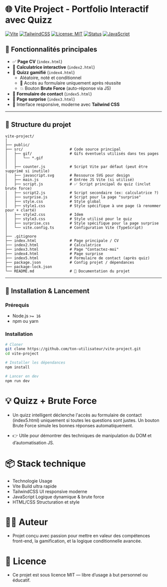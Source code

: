 # 🌐 Vite Project - Portfolio Interactif avec Quizz

[![Vite](https://img.shields.io/badge/Vite-4.x-blueviolet?logo=vite)](https://vitejs.dev/)
[![TailwindCSS](https://img.shields.io/badge/TailwindCSS-3.x-38BDF8?logo=tailwindcss&logoColor=white)](https://tailwindcss.com/)
[![License: MIT](https://img.shields.io/badge/License-MIT-yellow.svg)](https://opensource.org/licenses/MIT)
[![Status](https://img.shields.io/badge/status-active-success)]()
[![JavaScript](https://img.shields.io/badge/JavaScript-ES6%2B-F7DF1E?logo=javascript&logoColor=black)](https://developer.mozilla.org/en-US/docs/Web/JavaScript)

## 🧠 Fonctionnalités principales

- ✅ **Page CV** (`index.html`)
- 🧮 **Calculatrice interactive** (`index2.html`)
- 🧩 **Quizz gamifié** (`index4.html`)
  - Aléatoire, noté et conditionnel
  - 🔐 Accès au formulaire uniquement après réussite
  - 💥 Bouton **Brute Force** (auto-réponse via JS)
- 💬 **Formulaire de contact** (`index5.html`)
- 🎉 **Page surprise** (`index3.html`)
- 💅 Interface responsive, moderne avec **Tailwind CSS**

---

## 📁 Structure du projet
```
vite-project/
│
├── public/ 
├── src/                     # Code source principal
│   ├── gif/                 # Gifs éventuels utilisés dans tes pages
│   │   └── *.gif
│   │
│   ├── counter.js           # Script Vite par défaut (peut être supprimé si inutile)
│   ├── javascript.svg       # Ressource SVG pour design
│   ├── main.js              # Entrée JS Vite (si utilisé)
│   ├── script.js            # ✅ Script principal du quiz (inclut brute force)
│   ├── script2.js           # Script secondaire (ex: calculatrice ?)
│   ├── surprise.js          # Script pour la page "surprise"
│   ├── style.css            # Style global
│   ├── style1.css           # Style spécifique à une page (à renommer pour + clarté)
│   ├── style2.css           # Idem
│   ├── style3.css           # Style utilisé pour le quiz
│   ├── surprise.css         # Style spécifique pour la page surprise
│   └── vite.config.ts       # Configuration Vite (TypeScript)
│
├── .gitignore
├── index.html               # Page principale / CV
├── index2.html              # Calculatrice
├── index3.html              # Page "Contactez-moi"
├── index4.html              # Page surprise
├── index5.html              # Formulaire de contact (après quiz)
├── package.json             # Config projet / dépendances
├── package-lock.json
└── README.md                # 📘 Documentation du projet
```

---

## 🚀 Installation & Lancement

### Prérequis

- Node.js `>= 16`
- npm ou yarn

### Installation

```bash
# Cloner
git clone https://github.com/ton-utilisateur/vite-project.git
cd vite-project

# Installer les dépendances
npm install

# Lancer en dev
npm run dev

```
# 💡 Quizz + Brute Force
 - Un quizz intelligent déclenche l'accès au formulaire de contact (index5.html) uniquement si toutes les questions sont justes.
Un bouton Brute Force simule les bonnes réponses automatiquement.

- 👉 Utile pour démontrer des techniques de manipulation du DOM et d’automatisation JS.

# 📦 Stack technique
- Technologie	Usage
- Vite	Build ultra rapide
- TailwindCSS	UI responsive moderne
- JavaScript	Logique dynamique & brute force
- HTML/CSS	Structuration et style

# 🧑‍💻 Auteur
- Projet conçu avec passion pour mettre en valeur des compétences front-end, la gamification, et la logique conditionnelle avancée.

# 📄 Licence
- Ce projet est sous licence MIT — libre d’usage à but personnel ou éducatif.